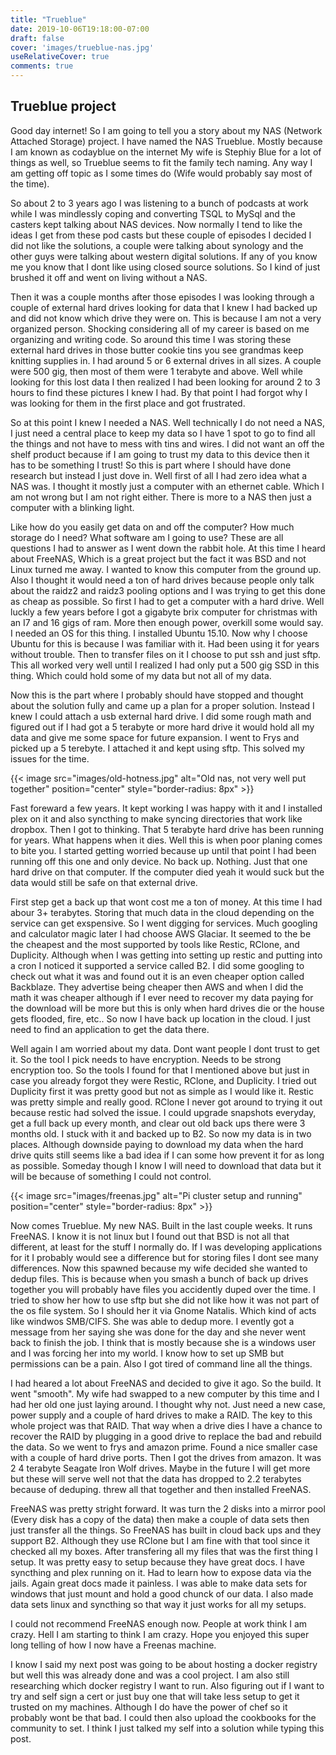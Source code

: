 ```yaml
---
title: "Trueblue"
date: 2019-10-06T19:18:00-07:00
draft: false
cover: 'images/trueblue-nas.jpg'
useRelativeCover: true
comments: true
---
```

## Trueblue project

Good day internet! So I am going to tell you a story about my NAS (Network Attached Storage) project. I have named the NAS Trueblue. Mostly because I am known as codayblue on the internet My wife is Stephiy Blue for a lot of things as well, so Trueblue seems to fit the family tech naming. Any way I am getting off topic as I some times do (Wife would probably say most of the time).

So about 2 to 3 years ago I was listening to a bunch of podcasts at work while I was mindlessly coping and converting TSQL to MySql and the casters kept talking about NAS devices. Now normally I tend to like the ideas I get from these pod casts but these couple of episodes I decided I did not like the solutions, a couple were talking about synology and the other guys were talking about western digital solutions. If any of you know me you know that I dont like using closed source solutions. So I kind of just brushed it off and went on living without a NAS.

Then it was a couple months after those episodes I was looking through a couple of external hard drives looking for data that I knew I had backed up and did not know which drive they were on. This is because I am not a very organized person. Shocking considering all of my career is based on me organizing and writing code. So around this time I was storing these external hard drives in those butter cookie tins you see grandmas keep knitting supplies in. I had around 5 or 6 external drives in all sizes. A couple were 500 gig, then most of them were 1 terabyte and above. Well while looking for this lost data I then realized I had been looking for around 2 to 3 hours to find these pictures I knew I had. By that point I had forgot why I was looking for them in the first place and got frustrated.

So at this point I knew I needed a NAS. Well technically I do not need a NAS, I just need a central place to keep my data so I have 1 spot to go to find all the things and not have to mess with tins and wires. I did not want an off the shelf product because if I am going to trust my data to this device then it has to be something I trust! So this is part where I should have done research but instead I just dove in. Well first of all I had zero idea what a NAS was. I thought it mostly just a computer with an ethernet cable. Which I am not wrong but I am not right either. There is more to a NAS then just a computer with a blinking light.

Like how do you easily get data on and off the computer? How much storage do I need? What software am I going to use? These are all questions I had to answer as I went down the rabbit hole. At this time I heard about FreeNAS, Which is a great project but the fact it was BSD and not Linux turned me away. I wanted to know this computer from the ground up. Also I thought it would need a ton of hard drives because people only talk about the raidz2 and raidz3 pooling options and I was trying to get this done as cheap as possible. So first I had to get a computer with a hard drive. Well luckly a few years before I got a gigabyte brix computer for christmas with an I7 and 16 gigs of ram. More then enough power, overkill some would say. I needed an OS for this thing. I installed Ubuntu 15.10. Now why I choose Ubuntu for this is because I was familiar with it. Had been using it for years without trouble. Then to transfer files on it I choose to put ssh and just sftp. This all worked very well until I realized I had only put a 500 gig SSD in this thing. Which could hold some of my data but not all of my data.

Now this is the part where I probably should have stopped and thought about the solution fully and came up a plan for a proper solution. Instead I knew I could attach a usb external hard drive. I did some rough math and figured out if I had got a 5 terabyte or more hard drive it would hold all my data and give me some space for future expansion. I went to Frys and picked up a 5 terebyte. I attached it and kept using sftp. This solved my issues for the time.

{{< image src="images/old-hotness.jpg" alt="Old nas, not very well put together" position="center" style="border-radius: 8px" >}}

Fast foreward a few years. It kept working I was happy with it and I installed plex on it and also syncthing to make syncing directories that work like dropbox. Then I got to thinking. That 5 terabyte hard drive has been running for years. What happens when it dies. Well this is when poor planing comes to bite you. I started getting worried because up until that point I had been running off this one and only device. No back up. Nothing. Just that one hard drive on that computer. If the computer died yeah it would suck but the data would still be safe on that external drive.

First step get a back up that wont cost me a ton of money. At this time I had abour 3+ terabytes. Storing that much data in the cloud depending on the service can get exspensive. So I went digging for services. Much googling and calculator magic later I had choose AWS Glaciar. It seemed to the be the cheapest and the most supported by tools like Restic, RClone, and Duplicity. Although when I was getting into setting up restic and putting into a cron I noticed it supported a service called B2. I did some googling to check out what it was and found out it is an even cheaper option called Backblaze. They advertise being cheaper then AWS and when I did the math it was cheaper although if I ever need to recover my data paying for the download will be more but this is only when hard drives die or the house gets flooded, fire, etc.. So now I have back up location in the cloud. I just need to find an application to get the data there.

Well again I am worried about my data. Dont want people I dont trust to get it. So the tool I pick needs to have encryption. Needs to be strong encryption too. So the tools I found for that I mentioned above but just in case you already forgot they were Restic, RClone, and Duplicity. I tried out Duplicity first it was pretty good but not as simple as I would like it. Restic was pretty simple and really good. RClone I never got around to trying it out because restic had solved the issue. I could upgrade snapshots everyday, get a full back up every month, and clear out old back ups there were 3 months old. I stuck with it and backed up to B2. So now my data is in two places. Although downside paying to download my data when the hard drive quits still seems like a bad idea if I can some how prevent it for as long as possible. Someday though I know I will need to download that data but it will be because of something I could not control.

{{< image src="images/freenas.jpg" alt="Pi cluster setup and running" position="center" style="border-radius: 8px" >}}

Now comes Trueblue. My new NAS. Built in the last couple weeks. It runs FreeNAS. I know it is not linux but I found out that BSD is not all that different, at least for the stuff I normally do. If I was developing applications for it I probably would see a difference but for storing files I dont see many differences. Now this spawned because my wife decided she wanted to dedup files. This is because when you smash a bunch of back up drives together you will probably have files you accidently duped over the time. I tried to show her how to use sftp but she did not like how it was not part of the os file system. So I should her it via Gnome Natalis. Which kind of acts like windwos SMB/CIFS. She was able to dedup more. I evently got a message from her saying she was done for the day and she never went back to finish the job. I think that is mostly because she is a windows user and I was forcing her into my world. I know how to set up SMB but permissions can be a pain. Also I got tired of command line all the things.

I had heared a lot about FreeNAS and decided to give it ago. So the build. It went "smooth". My wife had swapped to a new computer by this time and I had her old one just laying around. I thought why not. Just need a new case, power supply and a couple of hard drives to make a RAID. The key to this whole project was that RAID. That way when a drive dies I have a chance to recover the RAID by plugging in a good drive to replace the bad and rebuild the data. So we went to frys and amazon prime. Found a nice smaller case with a couple of hard drive ports. Then I got the drives from amazon. It was 2 4 terabyte Seagate Iron Wolf drives. Maybe in the future I will get more but these will serve well not that the data has dropped to 2.2 terabytes because of deduping. threw all that together and then installed FreeNAS.

FreeNAS was pretty stright forward. It was turn the 2 disks into a mirror pool (Every disk has a copy of the data) then make a couple of data sets then just transfer all the things. So FreeNAS has built in cloud back ups and they support B2. Although they use RClone but I am fine with that tool since it checked all my boxes. After transfering all my files that was the first thing I setup. It was pretty easy to setup because they have great docs. I have syncthing and plex running on it. Had to learn how to expose data via the jails. Again great docs made it painless. I was able to make data sets for windows that just mount and hold a good chunck of our data. I also made data sets linux and syncthing so that way it just works for all my setups.

I could not recommend FreeNAS enough now. People at work think I am crazy. Hell I am starting to think I am crazy. Hope you enjoyed this super long telling of how I now have a Freenas machine.

I know I said my next post was going to be about hosting a docker registry but well this was already done and was a cool project. I am also still researching which docker registry I want to run. Also figuring out if I want to try and self sign a cert or just buy one that will take less setup to get it trusted on my machines. Although I do have the power of chef so it probably wont be that bad. I could then also upload the cookbooks for the community to set. I think I just talked my self into a solution while typing this post.

